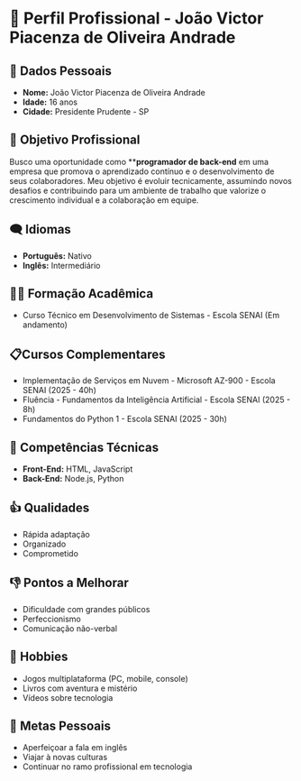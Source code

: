 # 📝 Perfil Profissional - João Victor Piacenza de Oliveira Andrade

## 👤 Dados Pessoais
- **Nome:** João Victor Piacenza de Oliveira Andrade
- **Idade:** 16 anos
- **Cidade:** Presidente Prudente - SP

## 💯 Objetivo Profissional
Busco uma oportunidade como ****programador de back-end** em uma empresa que promova o aprendizado contínuo e o desenvolvimento de seus colaboradores. Meu objetivo é evoluir tecnicamente, assumindo novos desafios e contribuindo para um ambiente de trabalho que valorize o crescimento individual e a colaboração em equipe.

## 🗨 Idiomas
- **Português:** Nativo
- **Inglês:** Intermediário

## 👨‍🎓 Formação Acadêmica
- Curso Técnico em Desenvolvimento de Sistemas - Escola SENAI (Em andamento)

## 📋Cursos Complementares
- Implementação de Serviços em Nuvem - Microsoft AZ-900 - Escola SENAI (2025 - 40h)
- Fluência - Fundamentos da Inteligência Artificial - Escola SENAI (2025 - 8h)
- Fundamentos do Python 1 - Escola SENAI (2025 - 30h)

## 🧠 Competências Técnicas
- **Front-End:** HTML, JavaScript
- **Back-End:** Node.js, Python

## 👍 Qualidades
- Rápida adaptação
- Organizado
- Comprometido

## 👎 Pontos a Melhorar
- Dificuldade com grandes públicos
- Perfeccionismo
- Comunicação não-verbal

## 🤩 Hobbies
- Jogos multiplataforma (PC, mobile, console)
- Livros com aventura e mistério
- Vídeos sobre tecnologia

## 🎇 Metas Pessoais
- Aperfeiçoar a fala em inglês
- Viajar à novas culturas
- Continuar no ramo profissional em tecnologia
